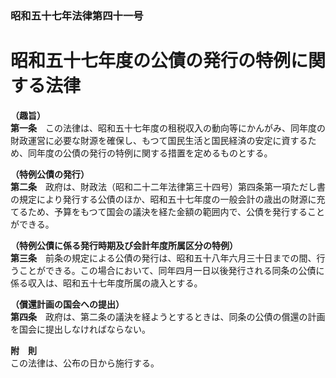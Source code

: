 ### 昭和五十七年法律第四十一号  
# 昭和五十七年度の公債の発行の特例に関する法律  
  
**（趣旨）**  
**第一条**　この法律は、昭和五十七年度の租税収入の動向等にかんがみ、同年度の財政運営に必要な財源を確保し、もつて国民生活と国民経済の安定に資するため、同年度の公債の発行の特例に関する措置を定めるものとする。  
  
**（特例公債の発行）**  
**第二条**　政府は、財政法（昭和二十二年法律第三十四号）第四条第一項ただし書の規定により発行する公債のほか、昭和五十七年度の一般会計の歳出の財源に充てるため、予算をもつて国会の議決を経た金額の範囲内で、公債を発行することができる。  
  
**（特例公債に係る発行時期及び会計年度所属区分の特例）**  
**第三条**　前条の規定による公債の発行は、昭和五十八年六月三十日までの間、行うことができる。この場合において、同年四月一日以後発行される同条の公債に係る収入は、昭和五十七年度所属の歳入とする。  
  
**（償還計画の国会への提出）**  
**第四条**　政府は、第二条の議決を経ようとするときは、同条の公債の償還の計画を国会に提出しなければならない。  
  
**附　則**  
この法律は、公布の日から施行する。  
  
